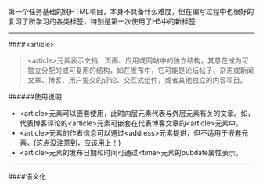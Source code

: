 第一个任务基础的纯HTML项目，本身不具备什么难度，但在编写过程中也很好的复习了所学习的各类标签，特别是第一次使用了H5中的新标签<article>
***
####\<article>

> \<article>元素表示文档、页面、应用或网站中的独立结构，其意在成为可独立分配的或可复用的结构，如在发布中，它可能是论坛帖子、杂志或新闻文章、博客、用户提交的评论、交互式组件，或者其他独立的内容项目。

######使用说明
* \<article>元素可以嵌套使用，此时内层元素代表与外层元素有关的文章。如，代表博客评论的\<article>元素可嵌套在代表博客文章的\<article>元素中。
* \<article>元素的作者信息可以通过\<address>元素提供，但不适用于嵌套元素。(这点没注意到，应该用上！)
* \<article>元素的发布日期和时间可通过\<time>元素的pubdate属性表示。
***
####语义化

